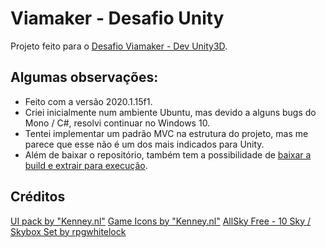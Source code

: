 # Viamaker - Desafio Unity

Projeto feito para o [Desafio Viamaker - Dev Unity3D](https://github.com/vitorric/viamaker-desafio-unity).

## Algumas observações:

* Feito com a versão 2020.1.15f1.
* Criei inicialmente num ambiente Ubuntu, mas devido a alguns bugs do Mono / C#, resolvi continuar no Windows 10.
* Tentei implementar um padrão MVC na estrutura do projeto, mas me parece que esse não é um dos mais indicados para Unity.
* Além de baixar o repositório, também tem a possibilidade de [baixar a build e extrair para execução](https://github.com/williamdsw/viamaker-desafio-unity/releases/tag/v1.0).

## Créditos

[UI pack by "Kenney.nl"](https://opengameart.org/content/ui-pack)
[Game Icons by "Kenney.nl"](https://opengameart.org/content/game-icons)
[AllSky Free - 10 Sky / Skybox Set by rpgwhitelock](https://assetstore.unity.com/packages/2d/textures-materials/sky/allsky-free-10-sky-skybox-set-146014)